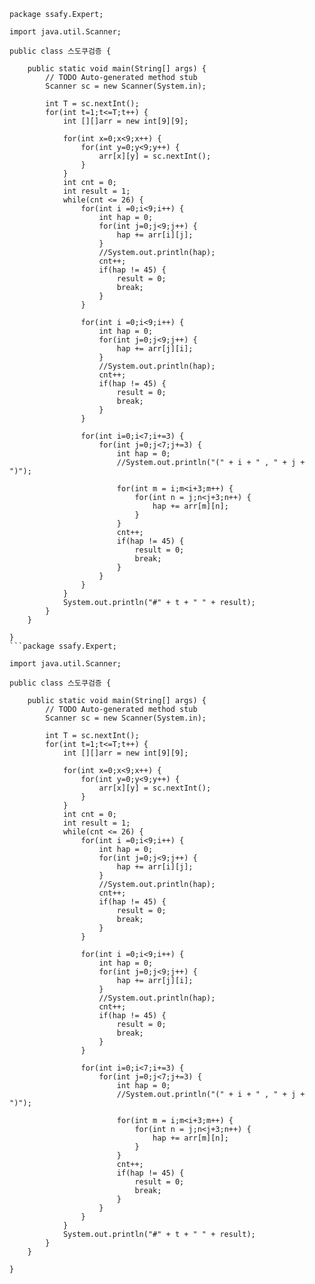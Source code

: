 ```
package ssafy.Expert;

import java.util.Scanner;

public class 스도쿠검증 {

	public static void main(String[] args) {
		// TODO Auto-generated method stub
		Scanner sc = new Scanner(System.in);
		
		int T = sc.nextInt();
		for(int t=1;t<=T;t++) {
			int [][]arr = new int[9][9];
			
			for(int x=0;x<9;x++) {
				for(int y=0;y<9;y++) {
					arr[x][y] = sc.nextInt();
				}
			}
			int cnt = 0;
			int result = 1;
			while(cnt <= 26) {
				for(int i =0;i<9;i++) {
					int hap = 0;
					for(int j=0;j<9;j++) {
						hap += arr[i][j];
					}
					//System.out.println(hap);
					cnt++;
					if(hap != 45) {
						result = 0;
						break;
					}	
				}
				
				for(int i =0;i<9;i++) {
					int hap = 0;
					for(int j=0;j<9;j++) {
						hap += arr[j][i];
					}
					//System.out.println(hap);
					cnt++;
					if(hap != 45) {
						result = 0;
						break;
					}
				}
				
				for(int i=0;i<7;i+=3) {
					for(int j=0;j<7;j+=3) {
						int hap = 0;
						//System.out.println("(" + i + " , " + j + ")");
						
						for(int m = i;m<i+3;m++) {
							for(int n = j;n<j+3;n++) {
								hap += arr[m][n];
							}
						}
						cnt++;
						if(hap != 45) {
							result = 0;
							break;
						}
					}
				}
			}
			System.out.println("#" + t + " " + result);
		}
	}

}
```package ssafy.Expert;

import java.util.Scanner;

public class 스도쿠검증 {

	public static void main(String[] args) {
		// TODO Auto-generated method stub
		Scanner sc = new Scanner(System.in);
		
		int T = sc.nextInt();
		for(int t=1;t<=T;t++) {
			int [][]arr = new int[9][9];
			
			for(int x=0;x<9;x++) {
				for(int y=0;y<9;y++) {
					arr[x][y] = sc.nextInt();
				}
			}
			int cnt = 0;
			int result = 1;
			while(cnt <= 26) {
				for(int i =0;i<9;i++) {
					int hap = 0;
					for(int j=0;j<9;j++) {
						hap += arr[i][j];
					}
					//System.out.println(hap);
					cnt++;
					if(hap != 45) {
						result = 0;
						break;
					}	
				}
				
				for(int i =0;i<9;i++) {
					int hap = 0;
					for(int j=0;j<9;j++) {
						hap += arr[j][i];
					}
					//System.out.println(hap);
					cnt++;
					if(hap != 45) {
						result = 0;
						break;
					}
				}
				
				for(int i=0;i<7;i+=3) {
					for(int j=0;j<7;j+=3) {
						int hap = 0;
						//System.out.println("(" + i + " , " + j + ")");
						
						for(int m = i;m<i+3;m++) {
							for(int n = j;n<j+3;n++) {
								hap += arr[m][n];
							}
						}
						cnt++;
						if(hap != 45) {
							result = 0;
							break;
						}
					}
				}
			}
			System.out.println("#" + t + " " + result);
		}
	}

}
